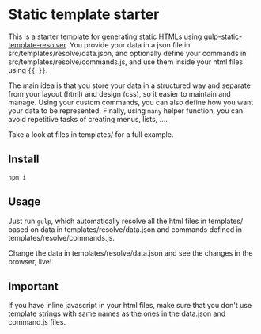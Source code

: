 # Static template starter

This is a starter template for generating static HTMLs using [gulp-static-template-resolver](https://github.com/alialavia/gulp-static-template-resolver).
You provide your data in a json file in src/templates/resolve/data.json, and optionally define your commands in src/templates/resolve/commands.js, and use them inside your html files using `{{ }}`.

The main idea is that you store your data in a structured way and separate from your layout (html) and design (css), so it easier to maintain and manage. Using your custom commands, you can also define how you want your data to be represented. Finally, using `many` helper function, you can avoid repetitive tasks of creating menus, lists, ....

Take a look at files in templates/ for a full example.

## Install
```npm i```

## Usage
Just run `gulp`, which automatically resolve all the html files in templates/ based on data in templates/resolve/data.json and commands defined in templates/resolve/commands.js.

Change the data in templates/resolve/data.json and see the changes in the browser, live!

## Important
If you have inline javascript in your html files, make sure that you don't use template strings with same names as the ones in the data.json and command.js files.



